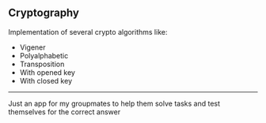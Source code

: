 ## Cryptography

Implementation of several crypto algorithms like:
- Vigener
- Polyalphabetic
- Transposition
- With opened key
- With closed key

---

Just an app for my groupmates to help them solve tasks and test themselves for the correct answer